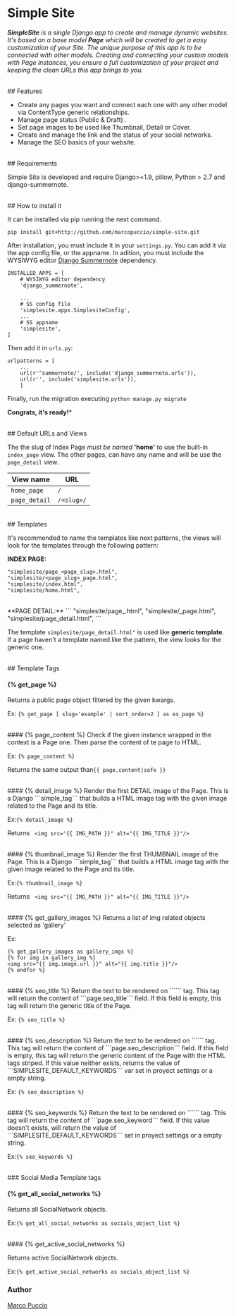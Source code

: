 # Simple Site
 ***SimpleSite*** *is a single Django app to create and manage dynamic websites. It's based on a base model* ***Page***  *which will be created to get a easy customization of your Site. The unique purpose of this app is to be connected with other models. Creating and connecting your custom models with Page instances, you ensure a full customization of your project and keeping the clean URLs this app brings to you.*

<br>
## Features

* Create any pages you want and connect each one with any other model via ContentType generic relationships.
* Manage page status (Public & Draft) .
* Set page images to be used like Thumbnail, Detail or Cover. 
* Create and manage the link and the status of your social networks.
* Manage the SEO basics of your website.

<br>
## Requirements

Simple Site is developed and require Django>=1.9, pillow, Python > 2.7 and django-summernote.

<br>
## How to install it

It can be installed via pip running the next command.
```
pip install git+http://github.com/marcopuccio/simple-site.git
```

After installation, you must include it in your ```settings.py```. You can add it via the app config file, or the appname. In adition, you must include the WYSIWYG editor [Django Summernote](https://github.com/summernote/django-summernote) dependency.

```
INSTALLED_APPS = [
    # WYSIWYG editor dependency
    'django_summernote',

    ...
    # SS config file
    'simplesite.apps.SimplesiteConfig',
    ...
    # SS appname
    'simplesite',
]
```
Then add it in ```urls.py```:
```
urlpatterns = [
    ...
    url(r'^summernote/', include('django_summernote.urls')),
    url(r'', include('simplesite.urls')),
    ]
```
Finally, run the migration executing ```python manage.py migrate```

**Congrats, it's ready!***

<br>
## Default URLs and Views

The the slug of Index Page *must be named* **'home'** to use the built-in `index_page` view. The other pages, can have any name and will be use the `page_detail` view.

|     View name   |URL              |
|-----------------|-----------------|
|`home_page`      |`/`              |
|`page_detail`    |`/<slug>/`       |

<br>
## Templates

It's recommended to name the templates like next patterns, the views will look for the templates through the following pattern:

**INDEX PAGE:**
```
"simplesite/page_<page_slug>.html",
"simplesite/<page_slug>_page.html",
"simplesite/index.html",
"simplesite/home.html",
```

<br>
**PAGE DETAIL:**
```
"simplesite/page_<page_slug>.html",
"simplesite/<page_slug>_page.html",
"simplesite/page_detail.html",
```

The template ```simplesite/page_detail.html"``` is used like **generic template**. If a page haven't a template named like the pattern, the view looks for the generic one.

<br>
## Template Tags

#### {% get_page %}

Returns a public page object filtered by the given kwargs.

Ex: ```{% get_page [ slug='example' | sort_order=2 ] as ex_page %}```


<br>
#### {% page_content %}
Check if the given instance wrapped in the context is a Page one. Then parse the content of te page to HTML.

Ex: ```{% page_content %}```

Returns the same output than```{{ page.content|safe }}```


<br>
#### {% detail_image %}
Render the first DETAIL image of the Page. This is a Django ```simple_tag``` that builds a HTML image tag with the given image related to the Page and its title.  

Ex:```{% detail_image %}```

Returns ``` <img src="{{ IMG_PATH }}" alt="{{ IMG_TITLE }}"/>``` 


<br>
#### {% thumbnail_image %}
Render the first THUMBNAIL image of the Page. This is a Django ```simple_tag``` that builds a HTML image tag with the given image related to the Page and its title.  

Ex:```{% thumbnail_image %}```

Returns ``` <img src="{{ IMG_PATH }}" alt="{{ IMG_TITLE }}"/>``` 

<br>
#### {% get_gallery_images %}
Returns a list of img related objects selected as 'gallery'

Ex:
``` 
{% get_gallery_images as gallery_imgs %}
{% for img in gallery_img %}
<img src="{{ img.image.url }}" alt="{{ img.title }}"/>
{% endfor %}
``` 

<br>
#### {% seo_title %}
Return the text to be rendered on ```<title></title>``` tag. This tag will return the content of ```page.seo_title``` field. If this field is empty, this tag will return the generic title of the Page.

Ex: ```{% seo_title %}```

<br>
#### {% seo_description %}
Return the text to be rendered on ```<meta name="description">``` tag. This tag will return the content of ```page.seo_description``` field. If this field is empty, this tag will return the generic content of the Page with the HTML tags striped. If this value neither exists, returns the value of ```SIMPLESITE_DEFAULT_KEYWORDS``` var set in proyect settings or a empty string.

Ex: ```{% seo_description %}```

<br>
#### {% seo_keywords %}
Return the text to be rendered on ```<meta name="keywords">``` tag. This tag will return the content of ```page.seo_keyword``` field. If this value doesn't exists, will return the value of ```SIMPLESITE_DEFAULT_KEYWORDS``` set in proyect settings or a empty string.

Ex:```{% seo_keywords %}```

<br>
### Social Media Template tags 

#### {% get_all_social_networks %}

Returns all SocialNetwork objects.

Ex:```{% get_all_social_networks as socials_object_list %}```

<br>
#### {% get_active_social_networks %}

Returns active SocialNetwork objects.

Ex:```{% get_active_social_networks as socials_object_list %}```


### Author
[Marco Puccio](http://marsxn.io/)
